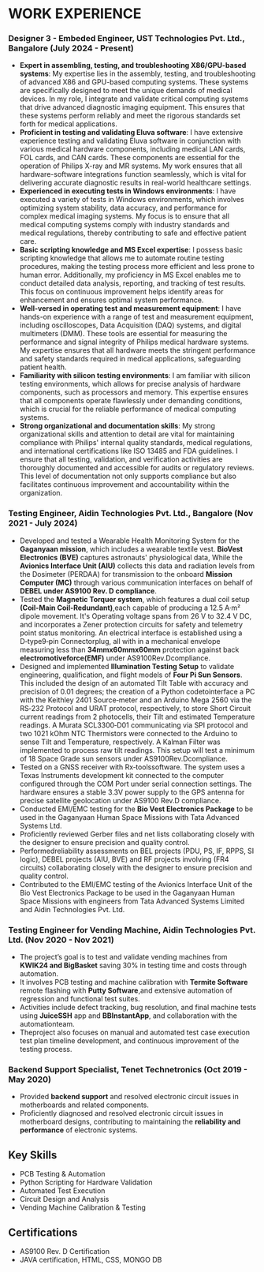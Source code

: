 # WORK EXPERIENCE

### Designer 3 - Embeded Engineer, UST Technologies Pvt. Ltd., Bangalore (July 2024 - Present)
- **Expert in assembling, testing, and troubleshooting X86/GPU-based systems**: My expertise lies in the assembly, testing, and troubleshooting of advanced X86 and GPU-based computing systems. These systems are specifically designed to meet the unique demands of medical devices. In my role, I integrate and validate critical computing systems that drive advanced diagnostic imaging equipment. This ensures that these systems perform reliably and meet the rigorous standards set forth for medical applications.
- **Proficient in testing and validating Eluva software**: I have extensive experience testing and validating Eluva software in conjunction with various medical hardware components, including medical LAN cards, FOL cards, and CAN cards. These components are essential for the operation of Philips X-ray and MR systems. My work ensures that all hardware-software integrations function seamlessly, which is vital for delivering accurate diagnostic results in real-world healthcare settings.
- **Experienced in executing tests in Windows environments**: I have executed a variety of tests in Windows environments, which involves optimizing system stability, data accuracy, and performance for complex medical imaging systems. My focus is to ensure that all medical computing systems comply with industry standards and medical regulations, thereby contributing to safe and effective patient care.
- **Basic scripting knowledge and MS Excel expertise**: I possess basic scripting knowledge that allows me to automate routine testing procedures, making the testing process more efficient and less prone to human error. Additionally, my proficiency in MS Excel enables me to conduct detailed data analysis, reporting, and tracking of test results. This focus on continuous improvement helps identify areas for enhancement and ensures optimal system performance.
- **Well-versed in operating test and measurement equipment**: I have hands-on experience with a range of test and measurement equipment, including oscilloscopes, Data Acquisition (DAQ) systems, and digital multimeters (DMM). These tools are essential for measuring the performance and signal integrity of Philips medical hardware systems. My expertise ensures that all hardware meets the stringent performance and safety standards required in medical applications, safeguarding patient health.
- **Familiarity with silicon testing environments**: I am familiar with silicon testing environments, which allows for precise analysis of hardware components, such as processors and memory. This expertise ensures that all components operate flawlessly under demanding conditions, which is crucial for the reliable performance of medical computing systems.
- **Strong organizational and documentation skills**: My strong organizational skills and attention to detail are vital for maintaining compliance with Philips' internal quality standards, medical regulations, and international certifications like ISO 13485 and FDA guidelines. I ensure that all testing, validation, and verification activities are thoroughly documented and accessible for audits or regulatory reviews. This level of documentation not only supports compliance but also facilitates continuous improvement and accountability within the organization.


### Testing Engineer, Aidin Technologies Pvt. Ltd., Bangalore (Nov 2021 - July 2024)
- Developed and tested a Wearable Health Monitoring System for the **Gaganyaan mission**, which includes a wearable textile vest. **BioVest Electronics (BVE)** captures astronauts' physiological data, While the **Avionics Interface Unit (AIU)** collects this data and radiation levels from the Dosimeter (PERDAA) for transmission to the onboard **Mission Computer (MC)** through various communication interfaces on behalf of **DEBEL under AS9100 Rev. D compliance**.
- Tested the **Magnetic Torquer system**, which features a dual coil setup **(Coil-Main Coil-Redundant)**,each capable of producing a 12.5 A·m² dipole movement. It's Operating voltage spans from 26 V to 32.4 V DC, and incorporates a Zener protection circuits for safety and telemetry point status monitoring. An electrical interface is established using a D‑type9‑pin Connectorplug, all with in a mechanical envelope measuring less than **34mmx60mmx60mm** protection against back **electromotiveforce(EMF)** under AS9100Rev.Dcompliance.
- Designed and implemented **Illumination Testing Setup** to validate engineering, qualification, and flight models of **Four Pi Sun Sensors**.  This included the design of an automated Tilt Table with accuracy and precision of 0.01 degrees; the creation of a Python codetointerface a PC with the Keithley 2401 Source‑meter and an Arduino Mega 2560 via the RS‑232 Protocol and URAT protocol, respectively, to store Short Circuit current readings from 2 photocells, their Tilt and estimated Temperature readings. A Murata SCL3300‑D01 communicating via SPI protocol and two 1021 kOhm NTC Thermistors were connected to the Arduino to sense Tilt and Temperature, respectively. A Kalman Filter was implemented to process raw tilt readings. This setup will test a minimum of 18 Space Grade sun sensors under AS9100Rev.Dcompliance.
- Tested on a GNSS receiver with Rx‑toolssoftware. The system uses a Texas Instruments development kit connected to the computer configured through the COM Port under serial connection settings. The hardware ensures a stable 3.3V power supply to the GPS antenna for precise satellite geolocation under AS9100 Rev.D compliance.
- Conducted EMI/EMC testing for the **Bio Vest Electronics Package** to be used in the Gaganyaan Human Space Missions with Tata Advanced Systems Ltd.
- Proficiently reviewed Gerber files and net lists collaborating closely with the designer to ensure precision and quality control.
- Performedreliability assessments on BEL projects (PDU, PS, IF, RPPS, SI logic), DEBEL projects (AIU, BVE) and RF projects involving (FR4 circuits) collaborating closely with the designer to ensure precision and quality control.
- Contributed to the EMI/EMC testing of the Avionics Interface Unit of the Bio Vest Electronics Package to be used in the Gaganyaan
 Human Space Missions with engineers from Tata Advanced Systems Limited and Aidin Technologies Pvt. Ltd.
  
### Testing Engineer for Vending Machine, Aidin Technologies Pvt. Ltd. (Nov 2020 - Nov 2021)
- The project’s goal is to test and validate vending machines from **KWIK24 and BigBasket** saving 30% in testing time and costs through automation.
- It involves PCB testing and machine calibration with **Termite Software** remote flashing with **Putty Software**,and extensive automation of regression and functional test suites.
- Activities include defect tracking, bug resolution, and final machine tests using **JuiceSSH** app and **BBInstantApp**, and collaboration with the automationteam.
- Theproject also focuses on manual and automated test case execution test plan timeline development, and continuous improvement of the testing process.


### Backend Support Specialist, Tenet Technetronics (Oct 2019 - May 2020)
- Provided **backend support** and resolved electronic circuit issues in motherboards and related components.
- Proficiently diagnosed and resolved electronic circuit issues in motherboard designs, contributing to maintaining the **reliability and performance** of electronic systems.

## Key Skills
- PCB Testing & Automation
- Python Scripting for Hardware Validation
- Automated Test Execution
- Circuit Design and Analysis
- Vending Machine Calibration & Testing

## Certifications
- AS9100 Rev. D Certification
- JAVA certification, HTML, CSS, MONGO DB
  

